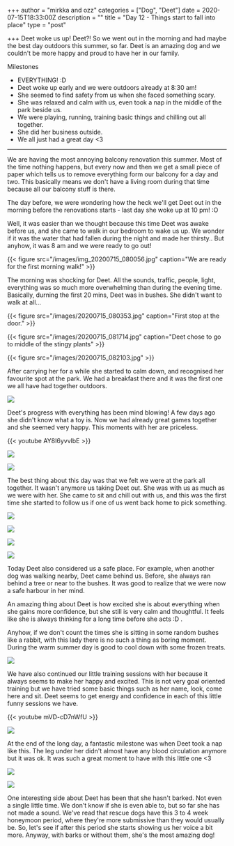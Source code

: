 +++
author = "mirkka and ozz"
categories = ["Dog", "Deet"]
date = 2020-07-15T18:33:00Z
description = ""
title = "Day 12 -  Things start to fall into place"
type = "post"

+++
Deet woke us up! Deet?! So we went out in the morning and had maybe the best day outdoors this summer, so far. Deet is an amazing dog and we couldn't be more happy and proud to have her in our family.

Milestones

* EVERYTHING! :D
* Deet woke up early and we were outdoors already at 8:30 am!
* She seemed to find safety from us when she faced something scary.
* She was relaxed and calm with us, even took a nap in the middle of the park beside us.
* We were playing, running, training basic things and chilling out all together.
* She did her business outside.
* We all just had a great day <3

***

We are having the most annoying balcony renovation this summer. Most of the time nothing happens, but every now and then we get a small piece of paper which tells us to remove everything form our balcony for a day and two. This basically means we don't have a living room during that time because all our balcony stuff is there.

The day before, we were wondering how the heck we'll get Deet out in the morning before the renovations starts - last day she woke up at 10 pm! :O

Well, it was easier than we thought because this time Deet was awake before us, and she came to walk in our bedroom to wake us up. We wonder if it was the water that had fallen during the night and made her thirsty.. But anyhow, it was 8 am and we were ready to go out!

{{< figure src="/images/img_20200715_080056.jpg" caption="We are ready for the first morning walk!" >}}

The morning was shocking for Deet. All the sounds, traffic, people, light, everything was so much more overwhelming than during the evening time. Basically, durning the first 20 mins, Deet was in bushes. She didn't want to walk at all...

{{< figure src="/images/20200715_080353.jpg" caption="First stop at the door." >}}

{{< figure src="/images/20200715_081714.jpg" caption="Deet chose to go to middle of the stingy plants" >}}

{{< figure src="/images/20200715_082103.jpg" >}}

After carrying her for a while she started to calm down, and recognised her favourite spot at the park. We had a breakfast there and it was the first one we all have had together outdoors.

![](/images/20200715_090008.jpg)

Deet's progress with everything has been mind blowing! A few days ago she didn't know what a toy is. Now we had already great games together and she seemed very happy. This moments with her are priceless.

{{< youtube AY8I6yvvlbE >}}

![](/images/20200715_085808.jpg)

![](/images/20200715_085818.jpg)

The best thing about this day was that we felt we were at the park all together. It wasn't anymore us taking Deet out. She was with us as much as we were with her. She came to sit and chill out with us, and this was the first time she started to follow us if one of us went back home to pick something.

![](/images/20200715_123741.jpg)

![](/images/20200715_125932.jpg)

![](/images/20200715_144722.jpg)

![](/images/20200715_122105.jpg)

Today Deet also considered us a safe place. For example, when another dog was walking nearby, Deet came behind us. Before, she always ran behind a tree or near to the bushes. It was good to realize that we were now a safe harbour in her mind.

An amazing thing about Deet is how excited she is about everything when she gains more confidence, but she still is very calm and thoughtful. It feels like she is always thinking for a long time before she acts :D .

Anyhow, if we don't count the times she is sitting in some random bushes like a rabbit, with this lady there is no such a thing as boring moment. During the warm summer day is good to cool down with some frozen treats.

![](/images/deet-ice-treats.png)

We have also continued our little training sessions with her because it always seems to make her happy and excited. This is not very goal oriented training but we have tried some basic things such as her name, look, come here and sit. Deet seems to get energy and confidence in each of this little funny sessions we have.

{{< youtube mVD-cD7nWfU >}}

![](/images/img_20200715_155209.jpg)

At the end of the long day, a fantastic milestone was when Deet took a nap like this. The leg under her didn't almost have any blood circulation anymore but it was ok. It was such a great moment to have with this little one <3

![](/images/img_20200715_175911.jpg)

![](/images/20200715_182940.jpg)

One interesting side about Deet has been that she hasn't barked. Not even a single little time. We don't know if she is even able to, but so far she has not made a sound. We've read that rescue dogs have this 3 to 4 week honeymoon period, where they're more submissive than they would usually be. So, let's see if after this period she starts showing us her voice a bit more. Anyway, with barks or without them, she's the most amazing dog!
